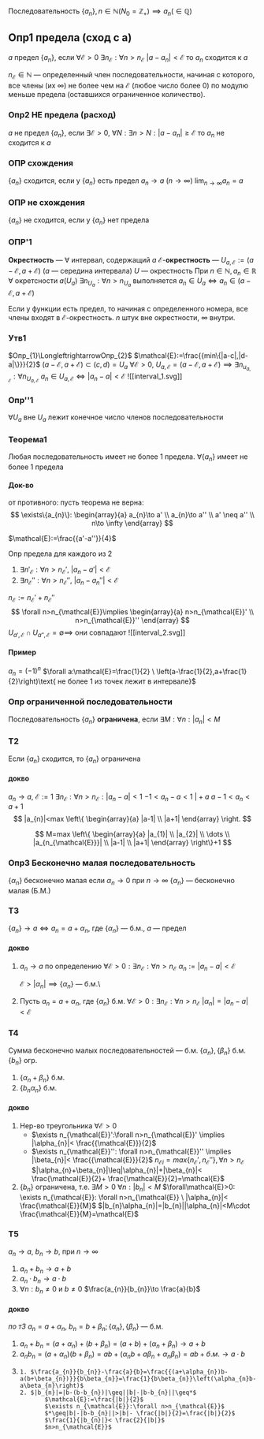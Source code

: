 Последовательность $\{a_{n}\}, n\in \mathbb{N}(N_{0}=\mathbb{Z}_{+})\implies a_{n}(\in \mathbb{Q})$
## Опр1 предела (сход с a)
$a$ предел $\{a_{n}\}$, если $\forall\mathcal{E}>0$ $\exists n_{\mathcal{E}}: \forall n>n_{\mathcal{E}}$  $|a-a_{n}|<\mathcal{E}$
то $a_{n}$ cходится к $a$

$n_{\mathcal{E}}\in \mathbb{N}$ — определенный член последовательности, начиная с которого, все члены (их $\infty$) не более чем на $\mathcal{E}$ (любое число более 0) по модулю меньше предела (оставшихся ограниченное количество).
### Опр2 НЕ предела (расход)
$a$ не предел $\{a_{n}\}$, если $\exists\mathcal{E}>0, \ \forall N: \exists n>N:|a-a_{n}|\geq\mathcal{E}$ 
то $a_{n}$ не сходится  к $a$
### ОПР схождения
$\{a_{n}\}$ сходится, если у $\{a_{n}\}$ есть предел
$a_{n}\to a \ (n\to \infty)$
$\lim_{ n \to \infty }a_{n}=a$
### ОПР не схождения
$\{a_{n}\}$ не сходится, если у $\{a_{n}\}$ нет предела

### ОПР'1

**Окрестность** — $\forall$ интервал, содержащий $a$
**$\mathcal{E}$**-**окрестность** — $U_{a,\mathcal{E}}:=(a-\mathcal{E}, a+\mathcal{E})$ ($a$ — середина интервала)
$U$ — окрестность
При $n\in \mathbb{N}, a_{n}\in \mathbb{R}$
$\forall\text{ окретсности }a(U_{a})$ $\exists n_{U_{a}}:\forall n>n_{U_{a}}$ выполняется
$a_{n}\in U_{a} \Longleftrightarrow a_{n}\in(a-\mathcal{E},a+\mathcal{E})$

Если у функции есть предел, то начиная с определенного номера, все члены входят в $\mathcal{E}$-окрестность. $n$ штук вне окрестности, $\infty$ внутри.
### Утв1
$Опр_{1}\LongleftrightarrowОпр_{2}$
$\mathcal{E}:=\frac{{min\{|a-c|,|d-a|\}}}{2}$
$(a-\mathcal{E},a+\mathcal{E})\subset(c,d)=U_{a}$
$\forall\mathcal{E}>0,\ U_{a,\mathcal{E}}=(a-\mathcal{E},a+\mathcal{E})\implies \exists n_{u_{a,\mathcal{E}}}:\forall n_{U_{a,\mathcal{E}}}$
$a_{n}\in U_{a,\mathcal{E}}\Longleftrightarrow|a_{n}-a|<\mathcal{E}$
![[interval_1.svg]]

### Опр''1
$\forall U_{a}$  вне $U_{a}$ лежит конечное число членов последовательности

### Теорема1

Любая последовательность имеет не более 1 предела.
$\forall \{a_{n}\}$ имеет  не более 1 предела

#### Док-во

от противного: пусть теорема не верна: 
$$
\exists\{a_{n}\}:
\begin{array}{a}
a_{n}\to a' \\
a_{n}\to a'' \\
a' \neq a'' \\
n\to \infty
\end{array}
$$

$\mathcal{E}:=\frac{{a'-a''}}{4}$

Опр предела для каждого из 2
1. $\exists n'_{\mathcal{E}}:\forall n>n_{\mathcal{E}}', \ |a_{n}-a'|<\mathcal{E}$
2. $\exists n_{\mathcal{E}}'':\forall n>n_{\mathcal{E}}'', \ |a_{n}-a_{n}''|<\mathcal{E}$

$n_{\mathcal{E}}:=n_{\mathcal{E}}'+n_{\mathcal{E}}''$
$$
\forall n>n_{\mathcal{E}}\implies
\begin{array}{a}
n>n_{\mathcal{E}}' \\
n>n_{\mathcal{E}}''
\end{array}
$$
$U_{a',\mathcal{E}}\cap U_{a'',\mathcal{E}}=\emptyset \implies$ они совпадают
![[interval_2.svg]]
#### Пример
$a_{n}=(-1)^{n}$
$\forall a:\mathcal{E}=\frac{1}{2} \ \left(a-\frac{1}{2},a+\frac{1}{2}\right)\text{ не более 1 из точек лежит в интервале}$
### Опр ограниченной последовательности

Последовательность $\{a_{n}\}$ **ограничена**, если  $\exists M:\forall n:|a_{n}|<M$

### Т2
Если $\{a_{n}\}$ сходится, то $\{a_{n} \}$ ограничена

#### докво
$a_{n}\to a, \ \mathcal{E}:=1$
$\exists n_{\mathcal{E}}:\forall n>n_{\mathcal{E}}:|a_{n}-a|<1$
$-1<a_{n}-a<1 \  \bigg|+a$
$a-1<a_{n}<a+1$
$$
|a_{n}|<max
\left\{
\begin{array}{a}
|a-1| \\
|a+1|
\end{array}
\right.
$$

$$
M=max
\left\{
\begin{array}{a}
|a_{1}| \\
|a_{2}| \\
\dots \\
|a_{n_{\mathcal{E}}}| \\
|a-1| \\
|a+1|
\end{array}
\right\}+1
$$

### Опр3 Бесконечно малая последовательность
$\{\alpha_{n}\}$ бесконечно малая если $\alpha_{n}\to0$ при $n\to \infty$
$\{\alpha_{n}\}$ — бесконечно малая (Б.М.)

### Т3
$\{a_{n}\}\to a\Longleftrightarrow a_{n}=a+\alpha_{n}$, где $\{\alpha_{n} \}$ — б.м., $a$ — предел

#### докво
1. $a_{n}\to a$
	по определению
	$\forall\mathcal{E}>0: \exists n_{\mathcal{E}}:\forall n>n_{\mathcal{E}}$
	$\alpha_{n}:=|a_{n}-a|<\mathcal{E}$

	$\mathcal{E} > |\alpha_{n}|\implies\{\alpha_{n}\}$ — б.м.\
2. Пусть $a_{n}=a+\alpha_{n}$, где $\{\alpha_{n}\}$ б.м.
	$\forall\mathcal{E}>0: \exists n_{\mathcal{E}}:\forall n>n_{\mathcal{E}}$
	$|\alpha_{n}|=|a_{n}-a|<\mathcal{E}$

### Т4

Сумма бесконечно малых последовательностей — б.м.
$\{\alpha_{n}\},\{\beta_{n}\}$ б.м. $\{b_{n}\}$ огр.
1. $\{\alpha_{n}+\beta_{n}\}$ б.м.
2. $\{b_{n}\alpha_{n}\}$ б.м.

#### докво

1. Нер-во треугольника
	$\forall\mathcal{E}>0$
	- $\exists n_{\mathcal{E}}':\forall n>n_{\mathcal{E}}' \implies |\alpha_{n}|< \frac{{\mathcal{E}}}{2}$
	- $\exists n_{\mathcal{E}}'': \forall n>n_{\mathcal{E}}'' \implies |\beta_{n}|< \frac{{\mathcal{E}}}{2}$
	$n_{\mathcal{E}i}=max\{n_{\mathcal{E}}',n_{\mathcal{E}}''\}, \forall n>n_{\mathcal{E}}$
	$|\alpha_{n}+\beta_{n}|\leq|\alpha_{n}|+|\beta_{n}|< \frac{\mathcal{E}}{2}+ \frac{\mathcal{E}}{2}=\mathcal{E}$
2. $\{b_{n}\}$ ограничена, т.е. $\exists M>0$
	$\forall n:|b_{n}|<M$
	$\forall\mathcal{E}>0: \exists n_{\mathcal{E}}: \forall n>n_{\mathcal{E}} \ |\alpha_{n}|< \frac{\mathcal{E}}{M}$
	$|b_{n}\alpha_{n}|=|b_{n}||\alpha_{n}|<M\cdot \frac{\mathcal{E}}{M}=\mathcal{E}$

### Т5
$a_{n}\to a,\ b_{n}\to b$, при $n\to \infty$
1. $a_{n}+b_{n}\to a+b$
2. $a_{n}\cdot b_{n}\to a\cdot b$
3. $\forall n:b_{n}\neq0$ и $b\neq0$
	$\frac{a_{n}}{b_{n}}\to \frac{a}{b}$

#### докво
 _по т3_ $a_{n}=a+\alpha_{n},\  b_{n}=b+\beta_{n}; \{\alpha_{n}\}, \{\beta _{n}\}$ — б.м.
1. $a_{n}+b_{n}=(a+\alpha_{n})+(b+\beta_{n})=(a+b)+(\alpha_{n}+\beta_{n})\to a+b$
2. $a_{n}b_{n}=(a+\alpha_{n})(b+\beta_{n})=ab+(\alpha_{n}b+a\beta_{n}+\alpha_{n}\beta_{n})=ab+б.м.\to a\cdot b$
3. 
	   1. $\frac{a_{n}}{b_{n}}-\frac{a}{b}=\frac{{(a+\alpha_{n})b-a(b+\beta_{n})}}{b\beta_{n}}=\frac{1}{b\beta_{n}}\left(\alpha_{n}b-a\beta_{n}\right)$
	   2. $|b_{n}|=|b-(b-b_{n})|\geq||b|-|b-b_{n}||\geq*$
		      $\mathcal{E}:=\frac{|b|}{2}$
		      $\exists n_{\mathcal{E}}:\forall n>n_{\mathcal{E}}$
		      $*\geq|b|-|b-b_{n}||>|b|- \frac{|b|}{2}=\frac{|b|}{2}$
		      $\frac{1}{|b_{n}|}< \frac{2}{|b|}$
		      $n>n_{\mathcal{E}}$